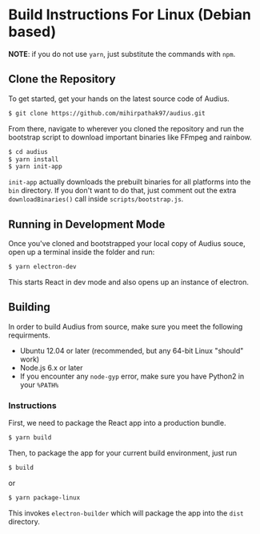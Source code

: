 # Build Instructions For Linux (Debian based)

**NOTE**: if you do not use `yarn`, just substitute the commands with `npm`.

## Clone the Repository

To get started, get your hands on the latest source code of Audius.

```bash
$ git clone https://github.com/mihirpathak97/audius.git
```

From there, navigate to wherever you cloned the repository and run the bootstrap script to download
important binaries like FFmpeg and rainbow.

```bash
$ cd audius
$ yarn install
$ yarn init-app
```

`init-app` actually downloads the prebuilt binaries for all platforms into the `bin` directory.
If you don't want to do that, just comment out the extra `downloadBinaries()` call inside
`scripts/bootstrap.js`.

## Running in Development Mode

Once you've cloned and bootstrapped your local copy of Audius souce, open up a terminal inside
the folder and run:

```bash
$ yarn electron-dev
```

This starts React in dev mode and also opens up an instance of electron.

## Building

In order to build Audius from source, make sure you meet the following requirments.

* Ubuntu 12.04 or later (recommended, but any 64-bit Linux "should" work)
* Node.js 6.x or later
* If you encounter any `node-gyp` error, make sure you have Python2 in your `%PATH%`

### Instructions

First, we need to package the React app into a production bundle.

```bash
$ yarn build
```

Then, to package the app for your current build environment, just run

```bash
$ build
```

or

```bash
$ yarn package-linux
```

This invokes `electron-builder` which will package the app into the `dist` directory.
